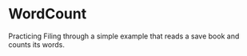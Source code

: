 # WordCount
 Practicing Filing through a simple example that reads a save book and counts its words.
